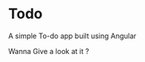 # Todo
A simple To-do app built using Angular 

<a src="https://htmlpreview.github.io/?https://github.com/kapil552/Todo/blob/master/index.html">Wanna Give a look at it ?</a>
